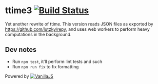 # ttime3 [![Build Status](https://travis-ci.org/lutzky/ttime3.svg?branch=master)](https://travis-ci.org/lutzky/ttime3)

Yet another rewrite of ttime. This version reads JSON files as exported by https://github.com/lutzky/repy, and uses web workers to perform heavy computations in the background.

## Dev notes

* Run `npm test`, it'll perform lint tests and such
* Run `npm run fix` to fix formatting

Powered by [![VanillaJS](http://vanilla-js.com/assets/button.png)](http://vanilla-js.com)
